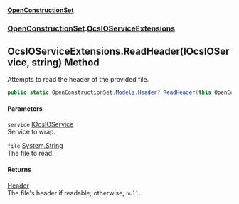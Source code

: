 #### [OpenConstructionSet](index.md 'index')
### [OpenConstructionSet](index.md#OpenConstructionSet 'OpenConstructionSet').[OcsIOServiceExtensions](FY7778xXgzBiQPFsfpgjQA.md 'OpenConstructionSet.OcsIOServiceExtensions')
## OcsIOServiceExtensions.ReadHeader(IOcsIOService, string) Method
Attempts to read the header of the provided file.  
```csharp
public static OpenConstructionSet.Models.Header? ReadHeader(this OpenConstructionSet.IOcsIOService service, string file);
```
#### Parameters
<a name='OpenConstructionSet_OcsIOServiceExtensions_ReadHeader(OpenConstructionSet_IOcsIOService_string)_service'></a>
`service` [IOcsIOService](No0G5igUcUOm46RZK2qdqg.md 'OpenConstructionSet.IOcsIOService')  
Service to wrap.
  
<a name='OpenConstructionSet_OcsIOServiceExtensions_ReadHeader(OpenConstructionSet_IOcsIOService_string)_file'></a>
`file` [System.String](https://docs.microsoft.com/en-us/dotnet/api/System.String 'System.String')  
The file to read.
  
#### Returns
[Header](bjExWrZuBlRDCiIUljjMrA.md 'OpenConstructionSet.Models.Header')  
The file's header if readable; otherwise, `null`.
